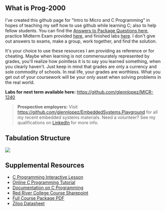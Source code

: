What is Prog-2000
-----------------

I've created this github page for "Intro to Micro and C Programming" in hopes of teaching my self how to use github while learning C; also to help fellow students. You can find the <a href="https://github.com/glennlopez/Prog-2000/wiki">Answers to Package Questions here</a>, practice Midterm Exam provided <a href="https://github.com/glennlopez/Prog-2000/wiki/Practice-Midterm-Exam">here</a>, and finished labs <a href="https://github.com/glennlopez/Prog-2000/tree/master/FINISHED%20LAB"> here</a>. I don't give out answers to exams, make a group, work together, and find the solution. 

It's your choice to use these resources I am providing as reference or for cheating. Maybe when learning is not commensurately represented by grades, you'll realize how pointless it is to say you learned something, when you clearly haven't. Just keep in mind that grades are only a currency and sole commodity of schools. In real life, your grades are worthless. What you get out of your coursework will be your only asset when solving problems in the real world.

<b>Labs for next term available here:</b> https://github.com/glennlopez/MICR-1240

><b>Prospective employers:</b> Visit https://github.com/glennlopez/EmbeddedSystems.Playground for all my recent embedded systems materials. Need a volunteer? See my qualifications on [LinkedIn](https://www.linkedin.com/in/realglennlopez/) for more info.


Tabulation Structure
--------------------

<img src="http://i.stack.imgur.com/ji9pn.gif" />



Supplemental Resources
-----------------------------------------------------------

<ul>
	<li><a href="https://zybooks.zyante.com/#/zybook/UTEdXSpring2015/chapter/2/section/1">C Programming Interactive Lesson</a></li>
<li><a href="http://www.learn-c.org/">Online C Programming Tutorial</a></li>
<li><a href="http://www.programiz.com/c-programming/">Documentation on C Programming</a></li>
<li><a href="http://connect.rrc.ca/DEEAM/ELEEF/PROG-2000/default.aspx">Red River College Course Sharepoint</a>
<li><a href="https://www.evernote.com/shard/s4/sh/8fddf4dd-de95-44fa-878f-631e9197d602/6ce49f210a5c494d03052d8ea1c1ccc2">Full Course Package PDF</a></li>
<li><a href="https://www.evernote.com/shard/s4/sh/92c6cad3-1a53-4063-93a9-0a05540914e2/cda1e8bdac6acc616adfbadeb99ace19">Zilog Datasheet</a></li>
<!-- <li>https://www.evernote.com/shard/s4/sh/a7460129-04ed-407b-a0b2-accb499fbed6/6537fe2125bfb18b8af7443a6c86db5b</li> -->
</ul>
